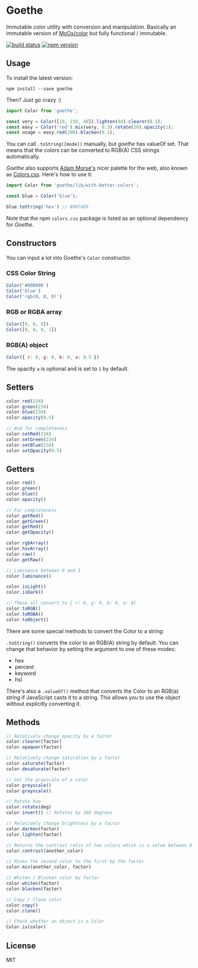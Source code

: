 # Goethe

Immutable color utility with conversion and manipulation. Basically an immutable
version of [MoOx/color](https://github.com/MoOx/color) but fully functional /
immutable.

[![build status](https://img.shields.io/travis/philplckthun/goethe/master.svg)](https://travis-ci.org/philplckthun/goethe)
[![npm version](https://img.shields.io/npm/v/goethe.svg)](https://www.npmjs.com/package/goethe)

## Usage

To install the latest version:

```
npm install --save goethe
```

Then? Just go crazy :)

```js
import Color from 'goethe';

const very = Color([10, 230, 40]).lighten(40).clearer(0.1);
const easy = Color('red').mix(very, 0.3).rotate(20).opacity(1);
const usage = easy.red(200).blacken(0.1);
```

You can call `.toString([mode])` manually, but *goethe* has valueOf set. That means
that the colors can be converted to RGB(A) CSS strings automatically.

*Goethe* also supports [Adam Morse's](https://github.com/mrmrs) nicer palette
for the web, also known as [Colors.css](http://clrs.cc/). Here's how to use it:

```js
import Color from 'goethe/lib/with-better-colors';

const blue = Color('blue');

blue.toString('hex') // #0074D9
```

Note that the npm `colors.css` package is listed as an optional dependency for
*Goethe*.

## Constructors

You can input a lot into Goethe's `Color` constructor.

### CSS Color String

```js
Color('#000000')
Color('blue')
Color('rgb(0, 0, 0)')
```

### RGB or RGBA array

```js
Color([0, 0, 0])
Color([0, 0, 0, 1])
```

### RGB(A) object

```js
Color({ r: 0, g: 0, b: 0, a: 0.5 })
```

The opacity `a` is optional and is set to `1` by default.

## Setters

```js
color.red(234)
color.green(234)
color.blue(234)
color.opacity(0.5)

// And for completeness
color.setRed(234)
color.setGreen(234)
color.setBlue(234)
color.setOpacity(0.5)
```

## Getters

```js
color.red()
color.green()
color.blue()
color.opacity()

// For completeness
color.getRed()
color.getGreen()
color.getRed()
color.getOpacity()

color.rgbArray()
color.hsvArray()
color.raw()
color.getRaw()

// Luminance between 0 and 1
color.luminance()

color.isLight()
color.isDark()

// These all convert to { r: 0, g: 0, b: 0, a: 0}
color.toRGB()
color.toRGBA()
color.toObject()
```

There are some special methods to convert the Color to a string:

`.toString()` converts the color to an RGB(A) string by default. You can
change that behavior by setting the argument to one of these modes:

- hex
- percent
- keyword
- hsl

There's also a `.valueOf()` method that converts the Color to an RGB(a) string
if JavaScript casts it to a string. This allows you to use the object without
explicitly converting it.

## Methods

```js
// Relatively change opacity by a factor
color.clearer(factor)
color.opaquer(factor)

// Relatively change saturation by a factor
color.saturate(factor)
color.desaturate(factor)

// Get the grayscale of a color
color.greyscale()
color.grayscale()

// Rotate hue
color.rotate(deg)
color.invert() // Rotates by 180 degrees

// Relatively change brightness by a factor
color.darken(factor)
color.lighten(factor)

// Returns the contrast ratio of two colors which is a value between 0 and 21
color.contrast(another_color)

// Mixes the second color to the first by the factor
color.mix(another_color, factor)

// Whiten / Blacken color by factor
color.whiten(factor)
color.blacken(factor)

// Copy / Clone color
color.copy()
color.clone()

// Check whether an object is a Color
Color.is(color)
```

## License

MIT
